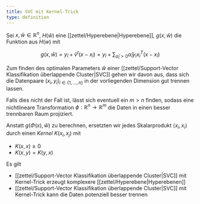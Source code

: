 ```yaml
---
title: SVC mit Kernel-Trick
type: definition
---
```


Sei $x, \hat{w} \in \mathbb{R}^n$, $H(\hat{w})$ eine [[zettel/Hyperebene|Hyperebene]], $g(x, \hat{w})$ die Funktion aus $H(w)$ mit

$$
	g(x, \hat{w}) = y_\hat{i} + \hat{v}^t(x - x_\hat{i}) = y_\hat{i} + \sum_{\hat{\alpha}_\hat{i} \gt 0} \hat{\alpha}_\hat{i}y_ix_i^T(x - x_\hat{i})
$$

Zum finden des optimalen Parameters $\hat{w}$ einer [[zettel/Support-Vector Klassifikation überlappende Cluster|SVC]] gehen wir davon aus, dass sich die Datenpaare $(x_i, y_i)_{i \in \{ 1, \dots, n \}}$ in der vorliegenden Dimension gut trennen lassen.

Falls dies nicht der Fall ist, lässt sich eventuell ein $m \gt n$ finden, sodass eine nichtlineare Transformation $\phi : \mathbb{R}^n \to \mathbb{R}^m$ die Daten in einen besser trennbaren Raum projiziert.

Anstatt $g(\Phi(x), \hat{w})$ zu berechnen, ersetzten wir jedes Skalarprodukt $\langle x_i, x_i \rangle$ durch einen *Kernel* $K(x_i, x_j)$ mit
- $K(x, x) \ge 0$
- $K(x, y) = K(y, x)$

Es gilt
- [[zettel/Support-Vector Klassifikation überlappende Cluster|SVC]] mit Kernel-Trick erzeugt komplexere [[zettel/Hyperebene|Hyperebenen]]
- [[zettel/Support-Vector Klassifikation überlappende Cluster|SVC]] mit Kernel-Trick kann die Daten potenziell besser trennen